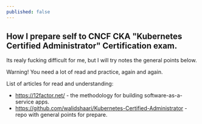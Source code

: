 ```yaml
---
published: false
---
```

## How I prepare self to CNCF CKA "Kubernetes Certified Administrator" Certification exam.

Its realy fucking difficult for me, but I will try notes the general points below.

Warning! You need a lot of read and practice, again and again.

List of articles for read and understanding:

- https://12factor.net/ - the methodology for building software-as-a-service apps.
- https://github.com/walidshaari/Kubernetes-Certified-Administrator - repo with general points for prepare.
